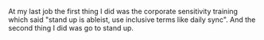 At my last job the first thing I did was the corporate sensitivity training which said "stand up is ableist, use inclusive terms like daily sync". And the second thing I did was go to stand up.


